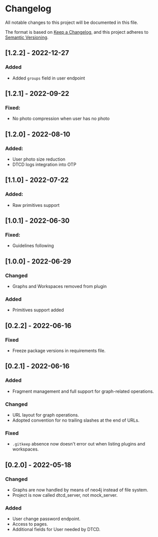 # Changelog
All notable changes to this project will be documented in this file.

The format is based on [Keep a Changelog](https://keepachangelog.com/en/1.0.0/),
and this project adheres to [Semantic Versioning](https://semver.org/spec/v2.0.0.html).

## [1.2.2] - 2022-12-27
### Added
- Added `groups` field in user endpoint 

## [1.2.1] - 2022-09-22
### Fixed:
- No photo compression when user has no photo

## [1.2.0] - 2022-08-10

### Added:
- User photo size reduction
- DTCD logs integration into OTP

## [1.1.0] - 2022-07-22

### Added:
- Raw primitives support

## [1.0.1] - 2022-06-30

### Fixed:
- Guidelines following

## [1.0.0] - 2022-06-29

### Changed
- Graphs and Workspaces removed from plugin

### Added
- Primitives support added

## [0.2.2] - 2022-06-16
### Fixed
- Freeze package versions in requirements file.

## [0.2.1] - 2022-06-16
### Added
- Fragment management and full support for graph-related operations.

### Changed
- URL layout for graph operations.
- Adopted convention for no trailing slashes at the end of URLs.

### Fixed
- `.gitkeep` absence now doesn't error out when listing plugins and workspaces.

## [0.2.0] - 2022-05-18
### Changed
- Graphs are now handled by means of neo4j instead of file system.
- Project is now called dtcd_server, not mock_server.

### Added
- User change password endpoint.
- Access to pages.
- Additional fields for User needed by DTCD.

